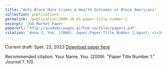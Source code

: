 ```yaml
---
title: "Anti-Black Hate Crimes & Health Outcomes of Black Americans"
collection: publications
permalink: /publication/2009-10-01-paper-title-number-1
excerpt: 'Job Market Paper'
paperurl: 'http://academicpages.github.io/files/paper1.pdf'
citation: 'Anna J, You. (2009). &quot;Paper Title Number 1.&quot; <i>Journal 1</i>. 1(1).'
---
```

Current draft: Spet. 23, 2023
[Download paper here](http://academicpages.github.io/files/paper1.pdf)

Recommended citation: Your Name, You. (2009). "Paper Title Number 1." <i>Journal 1</i>. 1(1).
